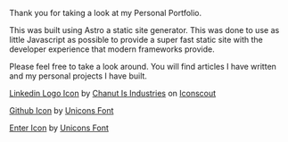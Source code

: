 Thank you for taking a look at my Personal Portfolio.

This was built using Astro a static site generator. This was done to use as little Javascript as possible to provide a super fast static site with the developer experience that modern frameworks provide.

Please feel free to take a look around. You will find articles I have written and my personal projects I have built.

<a href="https://iconscout.com/icons/linkedin" target="_blank">Linkedin Logo Icon</a> by <a href="https://iconscout.com/contributors/chanut-is-industries">Chanut Is Industries</a> on <a href="https://iconscout.com">Iconscout</a>

<a href="https://iconscout.com/icons/github" target="_blank">Github Icon</a> by <a href="https://iconscout.com/contributors/unicons" target="_blank">Unicons Font</a>

<a href="https://iconscout.com/icons/enter" target="_blank">Enter Icon</a> by <a href="https://iconscout.com/contributors/unicons" target="_blank">Unicons Font</a>
